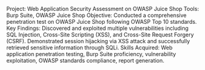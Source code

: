 Project: Web Application Security Assessment on OWASP Juice Shop
Tools: Burp Suite, OWASP Juice Shop
Objective: Conducted a comprehensive penetration test on OWASP Juice Shop following OWASP Top 10 standards.
Key Findings:
Discovered and exploited multiple vulnerabilities including SQL Injection, Cross-Site Scripting (XSS), and Cross-Site Request Forgery (CSRF).
Demonstrated session hijacking via XSS attack and successfully retrieved sensitive information through SQLi.
Skills Acquired: Web application penetration testing, Burp Suite proficiency, vulnerability exploitation, OWASP standards compliance, report generation.
